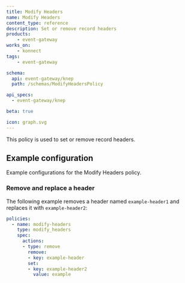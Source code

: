 ```yaml
---
title: Modify Headers
name: Modify Headers
content_type: reference
description: Set or remove record headers
products:
    - event-gateway
works_on:
    - konnect
tags:
    - event-gateway

schema:
  api: event-gateway/knep
  path: /schemas/ModifyHeadersPolicy

api_specs:
  - event-gateway/knep

beta: true

icon: graph.svg
---
```


This policy is used to set or remove record headers.

## Example configuration

Example configurations for the Modify Headers policy.

### Remove and replace a header

The following example removes a header named `example-header1` and replaces it with `example-header2`:

```yaml
policies:
  - name: modify-headers
    type: modify_headers
    spec:
      actions:
      - type: remove
        remove:
        - key: example-header
        set:
        - key: example-header2
          value: example
```